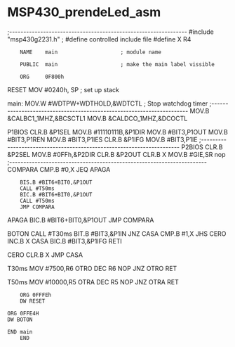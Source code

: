 # MSP430_prendeLed_asm
;---------------------------------------------------------------
#include "msp430g2231.h"                     ; #define controlled include file
#define X R4

        NAME    main                    ; module name

        PUBLIC  main                    ; make the main label vissible
                                    
        ORG     0F800h
RESET   MOV     #0240h, SP        ; set up stack

main:	MOV.W   #WDTPW+WDTHOLD,&WDTCTL  ; Stop watchdog timer
;----------------------------------------------------------------------
        MOV.B   &CALBC1_1MHZ,&BCSCTL1
        MOV.B   &CALDCO_1MHZ,&DCOCTL 

P1BIOS  CLR.B &P1SEL
        MOV.B #11110111B,&P1DIR
        MOV.B #BIT3,P1OUT
        MOV.B #BIT3,P1REN
	MOV.B #BIT3,P1IES
        CLR.B &P1IFG
        MOV.B #BIT3,P1IE
;----------------------------------------------------------------------
P2BIOS  CLR.B &P2SEL
        MOV.B #0FFh,&P2DIR
        CLR.B &P2OUT
        CLR.B X
        MOV.B #GIE,SR
        nop
;----------------------------------------------------------------------
COMPARA CMP.B #0,X
        JEQ APAGA
        
        BIS.B #BIT6+BIT0,&P1OUT
        CALL #T50ms
        BIC.B #BIT6+BIT0,&P1OUT
        CALL #T50ms
        JMP COMPARA

APAGA   BIC.B #BIT6+BIT0,&P1OUT
        JMP COMPARA



BOTON   CALL #T30ms
        BIT.B #BIT3,&P1IN
        JNZ CASA
        CMP.B #1,X
        JHS CERO
        INC.B X
CASA    BIC.B #BIT3,&P1IFG
        RETI
        
CERO    CLR.B X
        JMP CASA
        
        

T30ms   MOV #7500,R6
OTRO    DEC R6
        NOP
        JNZ OTRO
        RET
          
T50ms   MOV #10000,R5
OTRA    DEC R5
        NOP
        JNZ OTRA
        RET

        ORG 0FFFEh
        DW RESET
        
	ORG 0FFE4H
	DW BOTON  
   
	END main
        END
        
